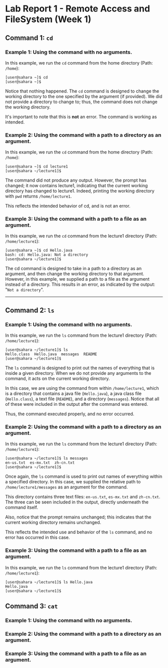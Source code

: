 # Lab Report 1 - Remote Access and FileSystem (Week 1)

## Command 1: `cd`

### Example 1: Using the command with no arguments.

In this example, we run the `cd` command from the home directory (Path: `/home`):
```
[user@sahara ~]$ cd
[user@sahara ~]$ 
```
Notice that nothing happened. The `cd` command is designed to change the working directory to the one specified by the argument (if provided). We did not provide a directory to change to; thus, the command does not change the working directory. 

It's important to note that this is **not** an error. The command is working as intended.

### Example 2: Using the command with a path to a directory as an argument.

In this example, we run the `cd` command from the home directory (Path: `/home`):
```
[user@sahara ~]$ cd lecture1
[user@sahara ~/lecture1]$ 
```
The command did not produce any output. However, the prompt has changed; it now contains lecture1, indicating that the current working directory has changed to lecture1. Indeed, printing the working directory with `pwd` returns `/home/lecture1`. 

This reflects the intended behavior of cd, and is not an error.

### Example 3: Using the command with a path to a file as an argument.

In this example, we run the `cd` command from the lecture1 directory (Path: `/home/lecture1`):
```
[user@sahara ~]$ cd Hello.java
bash: cd: Hello.java: Not a directory
[user@sahara ~/lecture1]$ 
```
The cd command is designed to take in a path to a directory as an argument, and then change the working directory to that argument. However, in this example, we supplied a path to a file as the argument instead of a directory. This results in an error, as indicated by the output: "`Not a directory`".


---

## Command 2: `ls`

### Example 1: Using the command with no arguments.

In this example, we run the `ls` command from the lecture1 directory (Path: `/home/lecture1`):
```
[user@sahara ~/lecture1]$ ls
Hello.class  Hello.java  messages  README
[user@sahara ~/lecture1]$ 
```
The `ls` command is designed to print out the names of everything that is inside a given directory. When we do not provide any arguments to the command, it acts on the current working directory.

In this case, we are using the command from within `/home/lecture1`, which is a directory that contains a java file (`Hello.java`), a java class file (`Hello.class`), a text file (`README`), and a directory (`messages`). Notice that all of these were included in the output after the command was entered. 

Thus, the command executed properly, and no error occurred. 


### Example 2: Using the command with a path to a directory as an argument.

In this example, we run the `ls` command from the lecture1 directory (Path: `/home/lecture1`):
```
[user@sahara ~/lecture1]$ ls messages
en-us.txt  es-mx.txt  zh-cn.txt
[user@sahara ~/lecture1]$ 
```
Once again, the `ls` command is used to print out names of everything within a specified directory. In this case, we supplied the relative path to `/home/lecture1/messages` as an argument for the command. 

This directory contains three text files: `en-us.txt`, `es-mx.txt` and `zh-cn.txt`. The three can be seen included in the output, directly underneath the command itself.

Also, notice that the prompt remains unchanged; this indicates that the current working directory remains unchanged.

This reflects the intended use and behavior of the `ls` command, and no error has occurred in this case. 

### Example 3: Using the command with a path to a file as an argument.

In this example, we run the `ls` command from the lecture1 directory (Path: `/home/lecture1`):
```
[user@sahara ~/lecture1]$ ls Hello.java
Hello.java
[user@sahara ~/lecture1]$ 
```


## Command 3: `cat`

### Example 1: Using the command with no arguments.

### Example 2: Using the command with a path to a directory as an argument.

### Example 3: Using the command with a path to a file as an argument.

